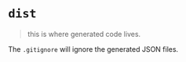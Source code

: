 # `dist`
> this is where generated code lives.

The `.gitignore` will ignore the generated JSON files.